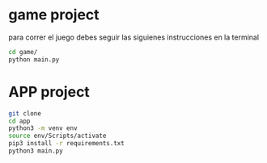 # game project

para correr el juego debes seguir las siguienes instrucciones en la terminal
```sh
cd game/
python main.py
```

# APP project
```sh
git clone
cd app
python3 -m venv env
source env/Scripts/activate
pip3 install -r requirements.txt
python3 main.py
```